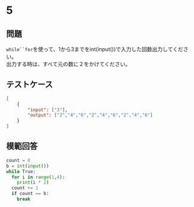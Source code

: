# 5

## 問題

`while``for`を使って、1から3までをint(input())で入力した回数出力してください。<br>
出力する時は、すべて元の数に２をかけてください。

## テストケース

```json
[
	{
		"input": ["3"],
		"output": ["2","4","6","2","4","6","2","4","6"]
	}
]
```

## 模範回答
```python
count = 0
b = int(input())
while True:
  for i in range(1,4):
    print(i * 2)
  count += 1
  if count == b:
    break
```

